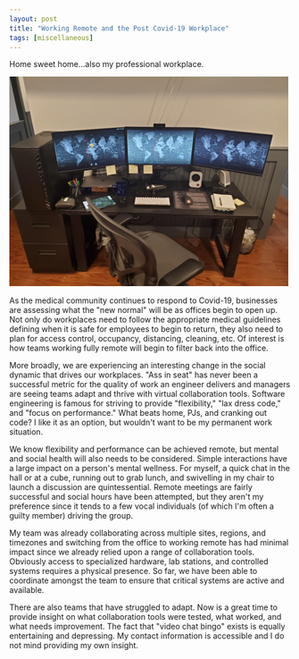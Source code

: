 ```yaml
---
layout: post
title: "Working Remote and the Post Covid-19 Workplace"
tags: [miscellaneous]
---
```


Home sweet home...also my professional workplace.

<img src="/images/20200402_151855.jpg" width="500" />

As the medical community continues to respond to Covid-19, businesses are assessing what the "new normal" will be as offices begin to open up.  Not only do workplaces need to follow the appropriate medical guidelines defining when it is safe for employees to begin to return, they also need to plan for access control, occupancy, distancing, cleaning, etc.  Of interest is how teams working fully remote will begin to filter back into the office.

More broadly, we are experiencing an interesting change in the social dynamic that drives our workplaces.  "Ass in seat" has never been a successful metric for the quality of work an engineer delivers and managers are seeing teams adapt and thrive with virtual collaboration tools.  Software engineering is famous for striving to provide "flexibility," "lax dress code," and "focus on performance."  What beats home, PJs, and cranking out code?  I like it as an option, but wouldn't want to be my permanent work situation.

We know flexibility and performance can be achieved remote, but mental and social health will also needs to be considered.  Simple interactions have a large impact on a person's mental wellness.  For myself, a quick chat in the hall or at a cube, running out to grab lunch, and swivelling in my chair to launch a discussion are quintessential.  Remote meetings are fairly successful and social hours have been attempted, but they aren't my preference since it tends to a few vocal individuals (of which I'm often a guilty member) driving the group.

My team was already collaborating across multiple sites, regions, and timezones and switching from the office to working remote has had minimal impact since we already relied upon a range of collaboration tools.  Obviously access to specialized hardware, lab stations, and controlled systems requires a physical presence.  So far, we have been able to coordinate amongst the team to ensure that critical systems are active and available.

There are also teams that have struggled to adapt.  Now is a great time to provide insight on what collaboration tools were tested, what worked, and what needs improvement.  The fact that "video chat bingo" exists is equally entertaining and depressing.  My contact information is accessible and I do not mind providing my own insight.
